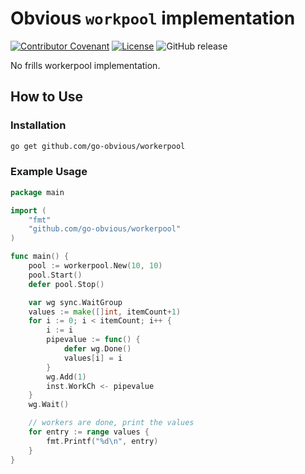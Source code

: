 # Obvious `workpool` implementation

[![Contributor Covenant](https://img.shields.io/badge/Contributor%20Covenant-2.1-4baaaa.svg)](CODE-OF-CONDUCT.md)
[![License](https://img.shields.io/badge/License-Apache%202.0-blue.svg)](LICENSE)
![GitHub release](https://img.shields.io/github/release/go-obvious/workerpool.svg)

No frills workerpool implementation.

## How to Use

### Installation

```sh
go get github.com/go-obvious/workerpool
```

### Example Usage

```go
package main

import (
    "fmt"
    "github.com/go-obvious/workerpool"
)

func main() {
    pool := workerpool.New(10, 10)
    pool.Start()
    defer pool.Stop()

    var wg sync.WaitGroup
    values := make([]int, itemCount+1)
    for i := 0; i < itemCount; i++ {
        i := i
        pipevalue := func() {
            defer wg.Done()
            values[i] = i
        }
        wg.Add(1)
        inst.WorkCh <- pipevalue
    }
    wg.Wait()

    // workers are done, print the values
    for entry := range values {
        fmt.Printf("%d\n", entry)
    }
}
```
